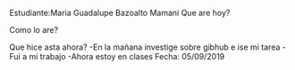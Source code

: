 Estudiante:Maria Guadalupe Bazoalto Mamani
Que are hoy?
  
  
Como lo are?


Que hice asta ahora?
  -En la mañana investige sobre gibhub e ise mi tarea
  -Fui a mi trabajo
  -Ahora estoy en clases
Fecha: 05/09/2019

